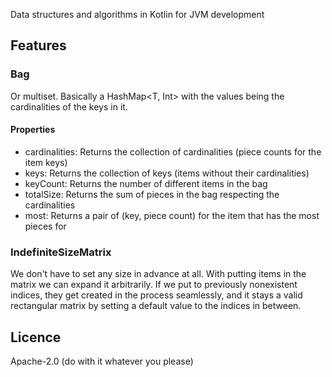 Data structures and algorithms in Kotlin for JVM development

## Features
### Bag
Or multiset. Basically a HashMap<T, Int> with the values being the cardinalities of the keys in it.
#### Properties
- cardinalities: Returns the collection of cardinalities (piece counts for the item keys)  
- keys: Returns the collection of keys (items without their cardinalities)  
- keyCount: Returns the number of different items in the bag  
- totalSize: Returns the sum of pieces in the bag respecting the cardinalities  
- most: Returns a pair of (key, piece count) for the item that has the most pieces for  

### IndefiniteSizeMatrix
We don't have to set any size in advance at all. With putting items in the matrix we can expand it arbitrarily. If we put to previously nonexistent indices, they get created in the process seamlessly, and it stays a valid rectangular matrix by setting a default value to the indices in between.

## Licence
Apache-2.0 (do with it whatever you please)
